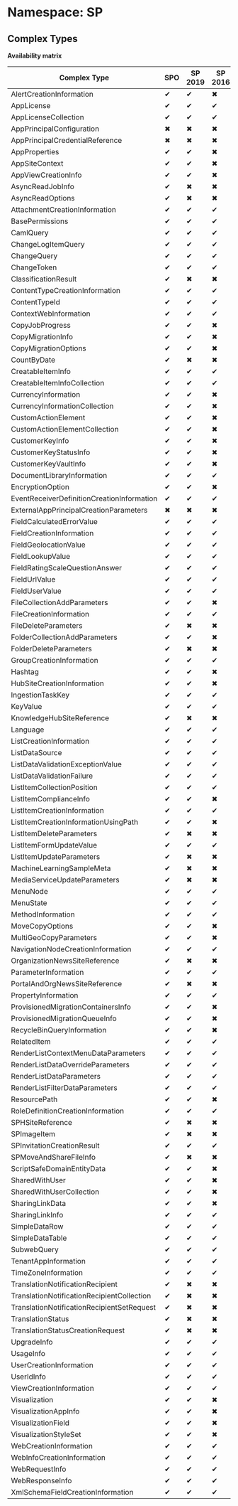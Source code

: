 # Namespace: SP

## Complex Types

**Availability matrix**

Complex Type | SPO | SP 2019 | SP 2016 | SP 2013
----------|-----|---------|---------|--------
AlertCreationInformation | ✔ | ✔ | ✖ | ✖
AppLicense | ✔ | ✔ | ✔ | ✔
AppLicenseCollection | ✔ | ✔ | ✔ | ✔
AppPrincipalConfiguration | ✖ | ✖ | ✖ | ✔
AppPrincipalCredentialReference | ✖ | ✖ | ✖ | ✔
AppProperties | ✔ | ✔ | ✖ | ✖
AppSiteContext | ✔ | ✔ | ✖ | ✖
AppViewCreationInfo | ✔ | ✔ | ✖ | ✖
AsyncReadJobInfo | ✔ | ✖ | ✖ | ✖
AsyncReadOptions | ✔ | ✖ | ✖ | ✖
AttachmentCreationInformation | ✔ | ✔ | ✔ | ✔
BasePermissions | ✔ | ✔ | ✔ | ✔
CamlQuery | ✔ | ✔ | ✔ | ✔
ChangeLogItemQuery | ✔ | ✔ | ✔ | ✔
ChangeQuery | ✔ | ✔ | ✔ | ✔
ChangeToken | ✔ | ✔ | ✔ | ✔
ClassificationResult | ✔ | ✖ | ✖ | ✖
ContentTypeCreationInformation | ✔ | ✔ | ✔ | ✔
ContentTypeId | ✔ | ✔ | ✔ | ✔
ContextWebInformation | ✔ | ✔ | ✔ | ✔
CopyJobProgress | ✔ | ✔ | ✖ | ✖
CopyMigrationInfo | ✔ | ✔ | ✖ | ✖
CopyMigrationOptions | ✔ | ✔ | ✖ | ✖
CountByDate | ✔ | ✖ | ✖ | ✖
CreatableItemInfo | ✔ | ✔ | ✔ | ✖
CreatableItemInfoCollection | ✔ | ✔ | ✔ | ✖
CurrencyInformation | ✔ | ✔ | ✖ | ✖
CurrencyInformationCollection | ✔ | ✔ | ✖ | ✖
CustomActionElement | ✔ | ✔ | ✖ | ✖
CustomActionElementCollection | ✔ | ✔ | ✖ | ✖
CustomerKeyInfo | ✔ | ✔ | ✖ | ✖
CustomerKeyStatusInfo | ✔ | ✔ | ✖ | ✖
CustomerKeyVaultInfo | ✔ | ✔ | ✖ | ✖
DocumentLibraryInformation | ✔ | ✔ | ✔ | ✖
EncryptionOption | ✔ | ✔ | ✖ | ✖
EventReceiverDefinitionCreationInformation | ✔ | ✔ | ✔ | ✔
ExternalAppPrincipalCreationParameters | ✖ | ✖ | ✖ | ✔
FieldCalculatedErrorValue | ✔ | ✔ | ✔ | ✔
FieldCreationInformation | ✔ | ✔ | ✔ | ✔
FieldGeolocationValue | ✔ | ✔ | ✔ | ✔
FieldLookupValue | ✔ | ✔ | ✔ | ✔
FieldRatingScaleQuestionAnswer | ✔ | ✔ | ✔ | ✔
FieldUrlValue | ✔ | ✔ | ✔ | ✔
FieldUserValue | ✔ | ✔ | ✔ | ✔
FileCollectionAddParameters | ✔ | ✔ | ✖ | ✖
FileCreationInformation | ✔ | ✔ | ✔ | ✔
FileDeleteParameters | ✔ | ✖ | ✖ | ✖
FolderCollectionAddParameters | ✔ | ✔ | ✖ | ✖
FolderDeleteParameters | ✔ | ✖ | ✖ | ✖
GroupCreationInformation | ✔ | ✔ | ✔ | ✔
Hashtag | ✔ | ✔ | ✖ | ✖
HubSiteCreationInformation | ✔ | ✔ | ✖ | ✖
IngestionTaskKey | ✔ | ✔ | ✔ | ✖
KeyValue | ✔ | ✔ | ✔ | ✔
KnowledgeHubSiteReference | ✔ | ✖ | ✖ | ✖
Language | ✔ | ✔ | ✔ | ✔
ListCreationInformation | ✔ | ✔ | ✔ | ✔
ListDataSource | ✔ | ✔ | ✔ | ✔
ListDataValidationExceptionValue | ✔ | ✔ | ✔ | ✔
ListDataValidationFailure | ✔ | ✔ | ✔ | ✔
ListItemCollectionPosition | ✔ | ✔ | ✔ | ✔
ListItemComplianceInfo | ✔ | ✔ | ✖ | ✖
ListItemCreationInformation | ✔ | ✔ | ✔ | ✔
ListItemCreationInformationUsingPath | ✔ | ✔ | ✖ | ✖
ListItemDeleteParameters | ✔ | ✖ | ✖ | ✖
ListItemFormUpdateValue | ✔ | ✔ | ✔ | ✔
ListItemUpdateParameters | ✔ | ✖ | ✖ | ✖
MachineLearningSampleMeta | ✔ | ✖ | ✖ | ✖
MediaServiceUpdateParameters | ✔ | ✖ | ✖ | ✖
MenuNode | ✔ | ✔ | ✔ | ✔
MenuState | ✔ | ✔ | ✔ | ✔
MethodInformation | ✔ | ✔ | ✔ | ✔
MoveCopyOptions | ✔ | ✔ | ✖ | ✖
MultiGeoCopyParameters | ✔ | ✔ | ✖ | ✖
NavigationNodeCreationInformation | ✔ | ✔ | ✔ | ✔
OrganizationNewsSiteReference | ✔ | ✖ | ✖ | ✖
ParameterInformation | ✔ | ✔ | ✔ | ✔
PortalAndOrgNewsSiteReference | ✔ | ✖ | ✖ | ✖
PropertyInformation | ✔ | ✔ | ✔ | ✔
ProvisionedMigrationContainersInfo | ✔ | ✔ | ✖ | ✖
ProvisionedMigrationQueueInfo | ✔ | ✔ | ✖ | ✖
RecycleBinQueryInformation | ✔ | ✔ | ✖ | ✖
RelatedItem | ✔ | ✔ | ✔ | ✔
RenderListContextMenuDataParameters | ✔ | ✔ | ✔ | ✖
RenderListDataOverrideParameters | ✔ | ✔ | ✔ | ✖
RenderListDataParameters | ✔ | ✔ | ✔ | ✖
RenderListFilterDataParameters | ✔ | ✔ | ✔ | ✖
ResourcePath | ✔ | ✔ | ✖ | ✖
RoleDefinitionCreationInformation | ✔ | ✔ | ✔ | ✔
SPHSiteReference | ✔ | ✖ | ✖ | ✖
SPImageItem | ✔ | ✖ | ✖ | ✖
SPInvitationCreationResult | ✔ | ✔ | ✔ | ✖
SPMoveAndShareFileInfo | ✔ | ✖ | ✖ | ✖
ScriptSafeDomainEntityData | ✔ | ✔ | ✖ | ✖
SharedWithUser | ✔ | ✔ | ✖ | ✖
SharedWithUserCollection | ✔ | ✔ | ✖ | ✖
SharingLinkData | ✔ | ✔ | ✖ | ✖
SharingLinkInfo | ✔ | ✔ | ✔ | ✖
SimpleDataRow | ✔ | ✔ | ✔ | ✔
SimpleDataTable | ✔ | ✔ | ✔ | ✔
SubwebQuery | ✔ | ✔ | ✔ | ✔
TenantAppInformation | ✔ | ✔ | ✔ | ✖
TimeZoneInformation | ✔ | ✔ | ✔ | ✔
TranslationNotificationRecipient | ✔ | ✖ | ✖ | ✖
TranslationNotificationRecipientCollection | ✔ | ✖ | ✖ | ✖
TranslationNotificationRecipientSetRequest | ✔ | ✖ | ✖ | ✖
TranslationStatus | ✔ | ✖ | ✖ | ✖
TranslationStatusCreationRequest | ✔ | ✖ | ✖ | ✖
UpgradeInfo | ✔ | ✔ | ✔ | ✔
UsageInfo | ✔ | ✔ | ✔ | ✔
UserCreationInformation | ✔ | ✔ | ✔ | ✔
UserIdInfo | ✔ | ✔ | ✔ | ✔
ViewCreationInformation | ✔ | ✔ | ✔ | ✔
Visualization | ✔ | ✔ | ✖ | ✖
VisualizationAppInfo | ✔ | ✔ | ✖ | ✖
VisualizationField | ✔ | ✔ | ✖ | ✖
VisualizationStyleSet | ✔ | ✔ | ✖ | ✖
WebCreationInformation | ✔ | ✔ | ✔ | ✔
WebInfoCreationInformation | ✔ | ✔ | ✔ | ✔
WebRequestInfo | ✔ | ✔ | ✔ | ✔
WebResponseInfo | ✔ | ✔ | ✔ | ✔
XmlSchemaFieldCreationInformation | ✔ | ✔ | ✔ | ✔
